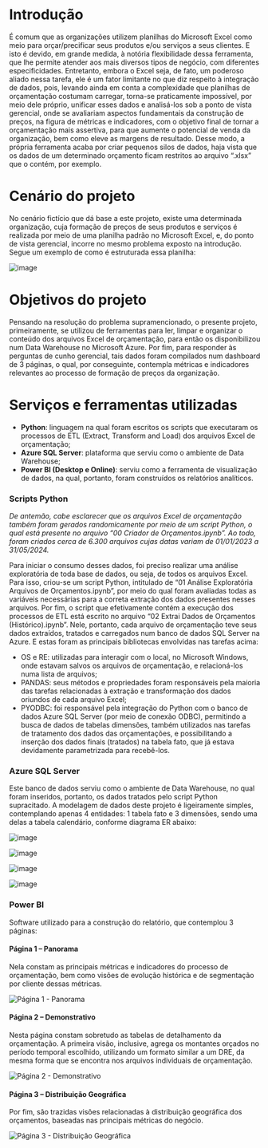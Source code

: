 # Introdução

É comum que as organizações utilizem planilhas do Microsoft Excel como meio para orçar/precificar seus produtos e/ou serviços a seus clientes. E isto é devido, em grande medida, à notória flexibilidade dessa ferramenta, que lhe permite atender aos mais diversos tipos de negócio, com diferentes especificidades. 
Entretanto, embora o Excel seja, de fato, um poderoso aliado nessa tarefa, ele é um fator limitante no que diz respeito à integração de dados, pois, levando ainda em conta a complexidade que planilhas de orçamentação costumam carregar, torna-se praticamente impossível, por meio dele próprio, unificar esses dados e analisá-los sob a ponto de vista gerencial, onde se avaliariam aspectos fundamentais da construção de preços, na figura de métricas e indicadores, com o objetivo final de tornar a orçamentação mais assertiva, para que aumente o potencial de venda da organização, bem como eleve as margens de resultado. 
Desse modo, a própria ferramenta acaba por criar pequenos silos de dados, haja vista que os dados de um determinado orçamento ficam restritos ao arquivo “.xlsx” que o contém, por exemplo.

# Cenário do projeto

No cenário fictício que dá base a este projeto, existe uma determinada organização, cuja formação de preços de seus produtos e serviços é realizada por meio de uma planilha padrão no Microsoft Excel, e, do ponto de vista gerencial, incorre no mesmo problema exposto na introdução.
Segue um exemplo de como é estruturada essa planilha:

![image](https://i.ibb.co/rmzcbQM/planilha.png)

# Objetivos do projeto

Pensando na resolução do problema supramencionado, o presente projeto, primeiramente, se utilizou de ferramentas para ler, limpar e organizar o conteúdo dos arquivos Excel de orçamentação, para então os disponibilizou num Data Warehouse no Microsoft Azure.
Por fim, para responder às perguntas de cunho gerencial, tais dados foram compilados num dashboard de 3 páginas, o qual, por conseguinte, contempla métricas e indicadores relevantes ao processo de formação de preços da organização.

# Serviços e ferramentas utilizadas

- **Python**: linguagem na qual foram escritos os scripts que executaram os processos de ETL (Extract, Transform and Load) dos arquivos Excel de orçamentação;
- **Azure SQL Server**: plataforma que serviu como o ambiente de Data Warehouse;
- **Power BI (Desktop e Online)**: serviu como a ferramenta de visualização de dados, na qual, portanto, foram construídos os relatórios analíticos.

### Scripts Python

*De antemão, cabe esclarecer que os arquivos Excel de orçamentação também foram gerados randomicamente por meio de um script Python, o qual está presente no arquivo “00 Criador de Orçamentos.ipynb”. Ao todo, foram criados cerca de 6.300 arquivos cujas datas variam de 01/01/2023 a 31/05/2024.*

Para iniciar o consumo desses dados, foi preciso realizar uma análise exploratória de toda base de dados, ou seja, de todos os arquivos Excel. Para isso, criou-se um script Python, intitulado de “01 Análise Exploratória Arquivos de Orçamentos.ipynb”, por meio do qual foram avaliadas todas as variáveis necessárias para a correta extração dos dados presentes nesses arquivos.
Por fim, o script que efetivamente contém a execução dos processos de ETL está escrito no arquivo “02 Extrai Dados de Orçamentos (Histórico).ipynb”. Nele, portanto, cada arquivo de orçamentação teve seus dados extraídos, tratados e carregados num banco de dados SQL Server na Azure. E estas foram as principais bibliotecas envolvidas nas tarefas acima:

- OS e RE: utilizadas para interagir com o local, no Microsoft Windows, onde estavam salvos os arquivos de orçamentação, e relacioná-los numa lista de arquivos;
- PANDAS: seus métodos e propriedades foram responsáveis pela maioria das tarefas relacionadas à extração e transformação dos dados oriundos de cada arquivo Excel;
- PYODBC: foi responsável pela integração do Python com o banco de dados Azure SQL Server (por meio de conexão ODBC), permitindo a busca de dados de tabelas dimensões, também utilizados nas tarefas de tratamento dos dados das orçamentações, e possibilitando a inserção dos dados finais (tratados) na tabela fato, que já estava devidamente parametrizada para recebê-los.

### Azure SQL Server

Este banco de dados serviu como o ambiente de Data Warehouse, no qual foram inseridos, portanto, os dados tratados pelo script Python supracitado.
A modelagem de dados deste projeto é ligeiramente simples, contemplando apenas 4 entidades: 1 tabela fato e 3 dimensões, sendo uma delas a tabela calendário, conforme diagrama ER abaixo:

![image](https://i.ibb.co/p2DMfP0/diagrama-er.png)

![image](https://github.com/geanogueira/projetopy/blob/main/images/tabela_fato.png)

![image](https://i.ibb.co/6DDdngk/tabela-fato.png)

![image](https://i.ibb.co/S74SxRB/tabela-calendario.png)

### Power BI

Software utilizado para a construção do relatório, que contemplou 3 páginas:

#### Página 1 – Panorama

Nela constam as principais métricas e indicadores do processo de orçamentação, bem como visões de evolução histórica e de segmentação por cliente dessas métricas.

![Página 1 - Panorama](https://i.ibb.co/PD8tYw6/pagina1-panorama.png)

#### Página 2 – Demonstrativo

Nesta página constam sobretudo as tabelas de detalhamento da orçamentação. A primeira visão, inclusive, agrega os montantes orçados no período temporal escolhido, utilizando um formato similar a um DRE, da mesma forma que se encontra nos arquivos individuais de orçamentação.

![Página 2 - Demonstrativo](https://i.ibb.co/qYs5Q7b/pagina2-demonstrativo.png)

#### Página 3 – Distribuição Geográfica

Por fim, são trazidas visões relacionadas à distribuição geográfica dos orçamentos, baseadas nas principais métricas do negócio.

![Página 3 - Distribuição Geográfica](https://i.ibb.co/c8KM7kS/pagina3-distribuicao-geografica.png)
